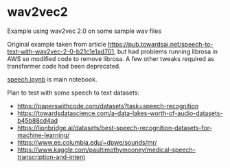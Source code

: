 # wav2vec2

Example using wav2vec 2.0 on some sample wav files

Original example taken from article https://pub.towardsai.net/speech-to-text-with-wav2vec-2-0-b21c1e1ad701, but had problems running librosa in AWS so modified code to remove librosa.  A few other tweaks required as transformer code had been deprecated.

[speech.ipynb](./speech.ipynb) is main notebook.



Plan to test with some speech to text datasets:
- https://paperswithcode.com/datasets?task=speech-recognition
- https://towardsdatascience.com/a-data-lakes-worth-of-audio-datasets-b45b88cd4ad
- https://lionbridge.ai/datasets/best-speech-recognition-datasets-for-machine-learning/
- https://www.ee.columbia.edu/~dpwe/sounds/mr/
- https://www.kaggle.com/paultimothymooney/medical-speech-transcription-and-intent
